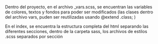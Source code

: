 Dentro del proyecto, en el archivo _vars.scss, se encuentran las variables de colores, textos y fondos para poder ser modificados
(las clases dentro del archivo vars, puden ser reutilizadas usando 
@extend .class; )

En el index, se encuentra la estructura completa del html separando las diferentes secciones, dentro de la carpeta sass, los archivos de estilos .scss separados por sección
